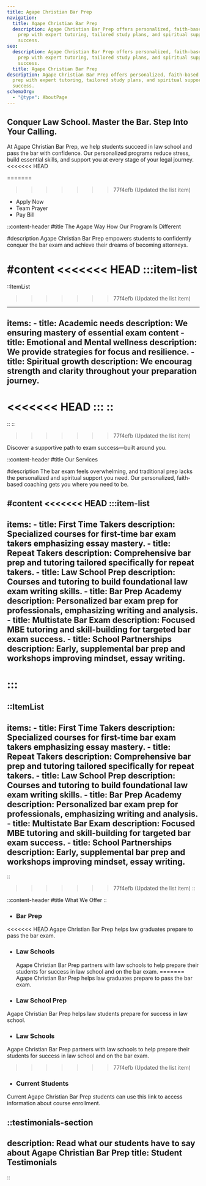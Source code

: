 ```yaml
---
title: Agape Christian Bar Prep
navigation:
  title: Agape Christian Bar Prep
  description: Agape Christian Bar Prep offers personalized, faith-based bar exam
    prep with expert tutoring, tailored study plans, and spiritual support for
    success.
seo:
  description: Agape Christian Bar Prep offers personalized, faith-based bar exam
    prep with expert tutoring, tailored study plans, and spiritual support for
    success.
  title: Agape Christian Bar Prep
description: Agape Christian Bar Prep offers personalized, faith-based bar exam
  prep with expert tutoring, tailored study plans, and spiritual support for
  success.
schemaOrg:
  - "@type": AboutPage
---
```


## Conquer Law School. Master the Bar. Step Into Your Calling.

At Agape Christian Bar Prep, we help students succeed in law school and pass the bar with confidence. Our personalized programs reduce stress, build essential skills, and support you at every stage of your legal journey.
<<<<<<< HEAD

=======
>>>>>>> 77f4efb (Updated the list item)
- Apply Now
- Team Prayer
- Pay Bill

::content-header
#title
The Agape Way How Our Program Is Different

#description
Agape Christian Bar Prep empowers students to confidently conquer the bar exam and achieve their dreams of becoming attorneys.

#content
<<<<<<< HEAD
  :::item-list
=======
  ::ItemList
>>>>>>> 77f4efb (Updated the list item)
  ---
  items:
    - title: Academic needs
      description: We ensuring mastery of essential exam content
    - title: Emotional and Mental wellness
      description: We provide strategies for focus and resilience.
    - title: Spiritual growth
      description: We encourag strength and clarity throughout your preparation journey.
  ---
<<<<<<< HEAD
  :::
::
=======
  ::
::


>>>>>>> 77f4efb (Updated the list item)

Discover a supportive path to exam success—built around you.

::content-header
#title
Our Services

#description
The bar exam feels overwhelming, and traditional prep lacks the personalized and spiritual support you need. Our personalized, faith-based coaching gets you where you need to be.

#content
<<<<<<< HEAD
  :::item-list
  ---
  items:
    - title: First Time Takers
      description: Specialized courses for first-time bar exam takers emphasizing
        essay mastery.
    - title: Repeat Takers
      description: Comprehensive bar prep and tutoring tailored specifically for
        repeat takers.
    - title: Law School Prep
      description: Courses and tutoring to build foundational law exam writing skills.
    - title: Bar Prep Academy
      description: Personalized bar exam prep for professionals, emphasizing writing
        and analysis.
    - title: Multistate Bar Exam
      description: Focused MBE tutoring and skill-building for targeted bar exam success.
    - title: School Partnerships
      description: Early, supplemental bar prep and workshops improving mindset, essay
        writing.
  ---
  :::
=======
  ::ItemList
  ---
  items:
    - title: First Time Takers
      description: Specialized courses for first-time bar exam takers emphasizing essay mastery.
    - title: Repeat Takers
      description: Comprehensive bar prep and tutoring tailored specifically for repeat takers.
    - title: Law School Prep
      description: Courses and tutoring to build foundational law exam writing skills.
    - title: Bar Prep Academy
      description: Personalized bar exam prep for professionals, emphasizing writing and analysis.
    - title: Multistate Bar Exam
      description: Focused MBE tutoring and skill-building for targeted bar exam success.
    - title: School Partnerships
      description: Early, supplemental bar prep and workshops improving mindset, essay writing.
  ---
  ::
>>>>>>> 77f4efb (Updated the list item)
::

::content-header
#title
What We Offer
::

- ### Bar Prep
<<<<<<< HEAD
  Agape Christian Bar Prep helps law graduates prepare to pass the bar exam.
- ### Law Schools
  Agape Christian Bar Prep partners with law schools to help prepare their students for success in law school and on the bar exam.
=======
Agape Christian Bar Prep helps law graduates prepare to pass the bar exam.

- ### Law School Prep
Agape Christian Bar Prep helps law students prepare for success in law school.

- ### Law Schools
Agape Christian Bar Prep partners with law schools to help prepare their students for success in law school and on the bar exam.

>>>>>>> 77f4efb (Updated the list item)
- ### Current Students
Current Agape Christian Bar Prep students can use this link to access information about course enrollment.

::testimonials-section
---
description: Read what our students have to say about Agape Christian Bar Prep
title: Student Testimonials
---
::
